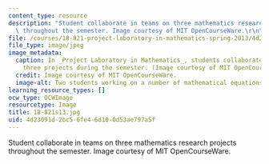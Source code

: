 ```yaml
---
content_type: resource
description: "Student collaborate in teams on three mathematics research projects\
  \ throughout the semester. Image courtesy of MIT OpenCourseWare.\r\n\r\n"
file: /courses/18-821-project-laboratory-in-mathematics-spring-2013/4d23091d2bc56fe46d100d53ae797a5f_18-821s13.jpg
file_type: image/jpeg
image_metadata:
  caption: In _Project Laboratory in Mathematics_, students collaborate in teams on
    three projects during the semester. (Image courtesy of MIT OpenCourseWare.)
  credit: Image courtesy of MIT OpenCourseWare.
  image-alt: Two students working on a number of mathematical equations on a whiteboard.
learning_resource_types: []
ocw_type: OCWImage
resourcetype: Image
title: 18-821s13.jpg
uid: 4d23091d-2bc5-6fe4-6d10-0d53ae797a5f
---
```

Student collaborate in teams on three mathematics research projects throughout the semester. Image courtesy of MIT OpenCourseWare.



